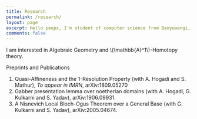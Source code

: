 ```yaml
---
title: Research
permalink: /research/
layout: page
excerpt: Hello peeps, I'm student of computer science from Banyuwangi, living in Jogjakarta. This blog for documentation about my programming journey, running on jekyll, hosting on netlify and using my own simple theme.
comments: false
---
```



<p>I am interested in Algebraic Geometry and \(\mathbb{A}^1\)-Homotopy theory.</p>

<p>Preprints and Publications</p>
<ol>
<li> Quasi-Affineness and the 1-Resolution Property (with A. Hogadi and S. Mathur), <i>To appear in IMRN</i>, arXiv:1809.05270
<li> Gabber presentation lemma over noetherian domains (with A. Hogadi, G. Kulkarni and S. Yadav), arXiv:1906.09931.
<li> A Nisnevich Local Bloch-Ogus Theorem over a General Base (with G. Kulkarni and S. Yadav), arXiv:2005.04674.
<ol>



<!-- He's a student from Banyuwangi, living in Jogjakarta. the blog for documentation about his programming 🎒 journey, running on jekyll, hosting on [now.sh](http://now.sh) and using his own theme, he name it <a href="https://github.com/piharpi/jekyll-klise" target="_blank" rel="noopener">klisé</a>, he also loves to learning web technology; but he often forgot, that a reason why him doing the writing.

If you have a question about him or else, just send a letter to him.

You can [report](http://github.com/piharpi/jekyll-klise/issues/new) if there is an broken link(s) or somethings else.

##### may u needs ✨

- {{ site.author.email }}
- github.com/{{ site.author.username }}
-->
